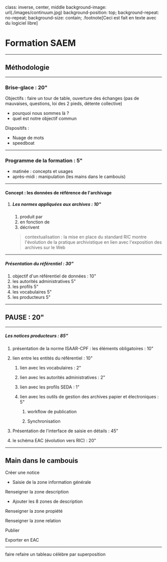 class: inverse, center, middle
background-image: url(./images/continuum.jpg)
background-position: top;
background-repeat: no-repeat;
background-size: contain;
.footnote[Ceci est fait en texte avec du logiciel libre]

# Formation SAEM

---

## Méthodologie

---

### Brise-glace : 20"

Objectifs : faire un tour de table, ouverture des échanges (pas de mauvaises, questions, loi des 2 pieds, détente collective)

- pourquoi nous sommes là ?
- quel est notre objectif commun

Dispositifs :

- Nuage de mots
- speedboat

---

### Programme de la formation : 5"

- matinée : concepts et usages
- après-midi : manipulation (les mains dans le cambouis)

---

#### Concept : les données de référence de l'archivage

1. ##### Les normes appliquées aux archives : 10"

   1. produit par
   2. en fonction de
   3. décrivent

   > contextualisation : la mise en place du standard RIC montre l'évolution de la pratique archivistique en lien avec l'exposition des archives sur le Web

---

##### Présentation du référentiel : 30"

1.  objectif d'un référentiel de données : 10"
2.  les autorités administratives 5"
3.  les profils 5"
4.  les vocabulaires 5"
5.  les producteurs 5"

---

## PAUSE : 20"

---

##### Les notices producteurs : 85"

1.  présentation de la norme ISAAR-CPF : les éléments obligatoires : 10"

2.  lien entre les entités du référentiel : 10"

    1. lien avec les vocabulaires : 2"

    2. lien avec les autorités administratives : 2"

    3. lien avec les profils SEDA : 1"

    4. lien avec les outils de gestion des archives papier et électroniques : 5"

       1. workflow de publication

       2. Synchronisation

3.  Présentation de l'interface de saisie en détails : 45"

4.  le schéma EAC (évolution vers RIC) : 20"

---

## Main dans le cambouis

Créer une notice

- Saisie de la zone information générale

Renseigner la zone description

- Ajouter les 8 zones de description

Renseigner la zone propiété

Renseigner la zone relation

Publier

Exporter en EAC

---

faire refaire un tableau célèbre par superposition
